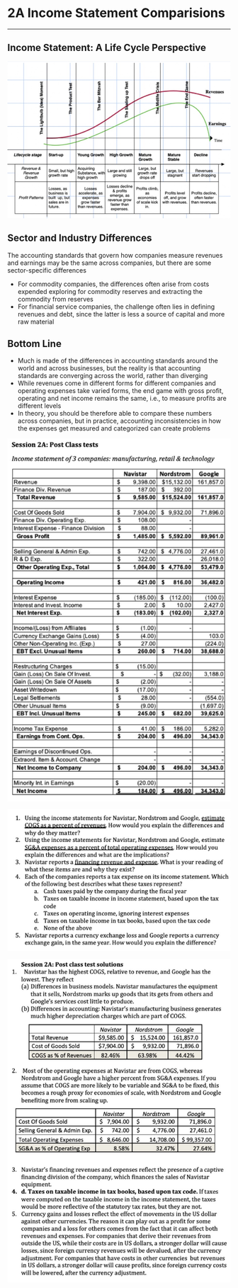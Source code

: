 # 2A Income Statement Comparisions

---

## Income Statement: A Life Cycle Perspective

![image](media/Accounting-for-Finance_2A-Income-Statement-Comparisions-image1.jpg)

## Sector and Industry Differences

The accounting standards that govern how companies measure revenues and earnings may be the same across companies, but there are some sector-specific differences

- For commodity companies, the differences often arise from costs expended exploring for commodity reserves and extracting the commodity from reserves
- For financial service companies, the challenge often lies in defining revenues and debt, since the latter is less a source of capital and more raw material

## Bottom Line

- Much is made of the differences in accounting standards around the world and across businesses, but the reality is that accounting standards are converging across the world, rather than diverging
- While revenues come in different forms for different companies and operating expenses take varied forms, the end game with gross profit, operating and net income remains the same, i.e., to measure profits are different levels
- In theory, you should be therefore able to compare these numbers across companies, but in practice, accounting inconsistencies in how the expenses get measured and categorized can create problems

![image](media/Accounting-for-Finance_2A-Income-Statement-Comparisions-image2.jpg)

![image](media/Accounting-for-Finance_2A-Income-Statement-Comparisions-image3.jpg)

![image](media/Accounting-for-Finance_2A-Income-Statement-Comparisions-image4.jpg)
